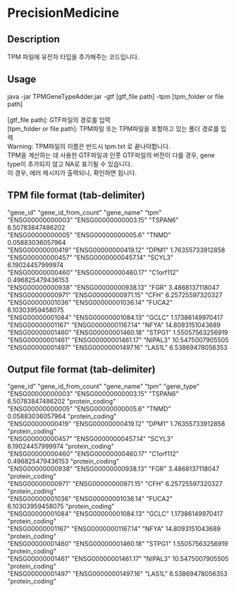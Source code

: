 # PrecisionMedicine

## Description
TPM 파일에 유전자 타입을 추가해주는 코드입니다. <br>

## Usage
java -jar TPMGeneTypeAdder.jar -gtf [gtf_file path] -tpm [tpm_folder or file path] <br>
<br>
[gtf_file path]: GTF파일의 경로를 입력 <br>
[tpm_folder or file path]: TPM파일 또는 TPM파일을 포함하고 있는 폴더 경로를 입력 <br>
Warning: TPM파일의 이름은 반드시 tpm.txt 로 끝나야합니다.<br>
TPM을 계산하는 데 사용한 GTF파일과 인풋 GTF파일의 버전이 다를 경우, gene type이 추가되지 않고 NA로 표기될 수 있습니다. <br>
이 경우, 에러 메시지가 출력되니, 확인하면 됩니다. <br>


## TPM file format (tab-delimiter)
"gene_id"	"gene_id_from_count"	"gene_name"	"tpm" <br>
"ENSG00000000003"	"ENSG00000000003.15"	"TSPAN6"	6.50783847486202 <br>
"ENSG00000000005"	"ENSG00000000005.6"	"TNMD"	0.05883036057964 <br>
"ENSG00000000419"	"ENSG00000000419.12"	"DPM1"	1.76355733912858 <br>
"ENSG00000000457"	"ENSG00000000457.14"	"SCYL3"	6.19024457999974 <br>
"ENSG00000000460"	"ENSG00000000460.17"	"C1orf112"	0.496825479436153 <br>
"ENSG00000000938"	"ENSG00000000938.13"	"FGR"	3.4868137118047 <br>
"ENSG00000000971"	"ENSG00000000971.15"	"CFH"	6.25725597320327 <br>
"ENSG00000001036"	"ENSG00000001036.14"	"FUCA2"	6.10303959458075 <br>
"ENSG00000001084"	"ENSG00000001084.13"	"GCLC"	1.17386149970417 <br>
"ENSG00000001167"	"ENSG00000001167.14"	"NFYA"	14.8093151043689 <br>
"ENSG00000001460"	"ENSG00000001460.18"	"STPG1"	1.55057563256919 <br>
"ENSG00000001461"	"ENSG00000001461.17"	"NIPAL3"	10.5475007905505 <br>
"ENSG00000001497"	"ENSG00000001497.16"	"LAS1L"	6.53869478056353 <br>

## Output file format (tab-delimiter)
"gene_id"	"gene_id_from_count"	"gene_name"	"tpm" "gene_type"<br>
"ENSG00000000003"	"ENSG00000000003.15"	"TSPAN6"	6.50783847486202	"protein_coding" <br>
"ENSG00000000005"	"ENSG00000000005.6"	"TNMD"	0.05883036057964	"protein_coding" <br>
"ENSG00000000419"	"ENSG00000000419.12"	"DPM1"	1.76355733912858	"protein_coding" <br>
"ENSG00000000457"	"ENSG00000000457.14"	"SCYL3"	6.19024457999974	"protein_coding" <br>
"ENSG00000000460"	"ENSG00000000460.17"	"C1orf112"	0.496825479436153	"protein_coding" <br>
"ENSG00000000938"	"ENSG00000000938.13"	"FGR"	3.4868137118047	"protein_coding" <br>
"ENSG00000000971"	"ENSG00000000971.15"	"CFH"	6.25725597320327	"protein_coding" <br>
"ENSG00000001036"	"ENSG00000001036.14"	"FUCA2"	6.10303959458075	"protein_coding" <br>
"ENSG00000001084"	"ENSG00000001084.13"	"GCLC"	1.17386149970417	"protein_coding" <br>
"ENSG00000001167"	"ENSG00000001167.14"	"NFYA"	14.8093151043689	"protein_coding" <br>
"ENSG00000001460"	"ENSG00000001460.18"	"STPG1"	1.55057563256919	"protein_coding" <br>
"ENSG00000001461"	"ENSG00000001461.17"	"NIPAL3"	10.5475007905505	"protein_coding" <br>
"ENSG00000001497"	"ENSG00000001497.16"	"LAS1L"	6.53869478056353	"protein_coding" <br>
